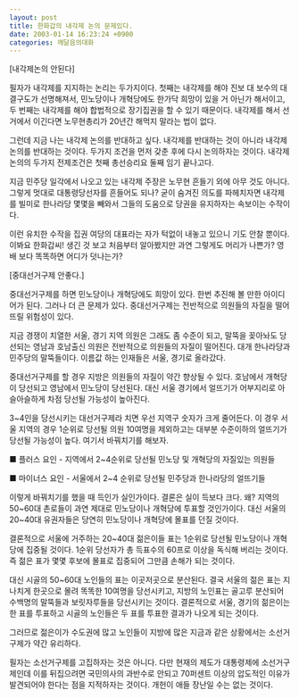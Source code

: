 ```yaml
---
layout: post
title: 한화갑의 내각제 논의 문제있다.
date: 2003-01-14 16:23:24 +0900
categories: 깨달음의대화
---
```

[내각제논의 안된다]
  

  
필자가 내각제를 지지하는 논리는 두가지이다. 첫째는 내각제를 해야 진보 대 보수의 대결구도가 선명해져서, 민노당이나 개혁당에도 한가닥 희망이 있을 거 아닌가 해서이고, 두 번째는 내각제를 해야 합법적으로 장기집권을 할 수 있기 때문이다. 내각제를 해서 선거에서 이긴다면 노무현총리가 20년간 해먹지 말라는 법이 없다.
  

  
그런데 지금 나는 내각제 논의를 반대하고 싶다. 내각제를 반대하는 것이 아니라 내각제 논의를 반대하는 것이다. 두가지 조건을 먼저 갖춘 후에 다시 논의하자는 것이다. 내각제 논의의 두가지 전제조건은 첫째 총선승리요 둘째 임기 끝나고다.
  

  
지금 민주당 일각에서 나오고 있는 내각제 주장은 노무현 흔들기 외에 아무 것도 아니다. 그렇게 멋대로 대통령당선자를 흔들어도 되나? 굳이 숨겨진 의도를 파헤치자면 내각제를 빌미로 한나라당 몇몇을 빼와서 그들의 도움으로 당권을 유지하자는 속보이는 수작이다.
  

  
이런 유치한 수작을 집권 여당의 대표라는 자가 턱없이 내놓고 있으니 기도 안찰 뿐이다. 이봐요 한화갑씨! 생긴 것 보고 처음부터 알아봤지만 과연 그렇게도 머리가 나쁜가? 영배 보다 똑똑하면 어디가 덧나는가?
  

  
[중대선거구제 안좋다.]
  

  
중대선거구제를 하면 민노당이나 개혁당에도 희망이 있다. 한번 추진해 볼 만한 아이디어가 된다. 그러나 더 큰 문제가 있다. 중대선거구제는 전반적으로 의원들의 자질을 떨어뜨릴 위험성이 있다.
  

  
지금 경쟁이 치열한 서울, 경기 지역 의원은 그래도 좀 수준이 되고, 말뚝을 꽂아놔도 당선되는 영남과 호남출신 의원은 전반적으로 의원들의 자질이 떨어진다. 대개 한나라당과 민주당의 말뚝들이다. 이름값 하는 인재들은 서울, 경기로 올라갔다.
  

  
중대선거구제를 할 경우 지방은 의원들의 자질이 약간 향상될 수 있다. 호남에서 개혁당이 당선되고 영남에서 민노당이 당선된다. 대신 서울 경기에서 얼뜨기가 어부지리로 아슬아슬하게 차점 당선될 가능성이 높아진다.
  

  
3~4인을 당선시키는 대선거구제라 치면 우선 지역구 숫자가 크게 줄어든다. 이 경우 서울 지역의 경우 1순위로 당선될 의원 10여명을 제외하고는 대부분 수준이하의 얼뜨기가 당선될 가능성이 높다. 여기서 바꿔치기를 해보자.
  

  
■ 플러스 요인 - 지역에서 2~4순위로 당선될 민노당 및 개혁당의 자질있는 의원들
  
■ 마이너스 요인 - 서울에서 2~4 순위로 당선될 민주당과 한나라당의 얼뜨기들
  

  
이렇게 바꿔치기를 했을 때 득인가 실인가이다. 결론은 실이 득보다 크다. 왜? 지역의 50~60대 촌로들이 과연 제대로 민노당이나 개혁당에 투표할 것인가이다. 대신 서울의 20~40대 유권자들은 당연히 민노당이나 개혁당에 몰표를 던질 것이다.
  

  
결론적으로 서울에 거주하는 20~40대 젊은이들 표는 1순위로 당선될 민노당이나 개혁당에 집중될 것이다. 1순위 당선자가 총 득표수의 60프로 이상을 독식해 버리는 것이다. 즉 젊은 표가 몇몇 후보에 몰표로 집중되어 그만큼 손해가 되는 것이다.
  

  
대신 시골의 50~60대 노인들의 표는 이곳저곳으로 분산된다. 결국 서울의 젊은 표는 지나치게 한곳으로 몰려 똑똑한 10여명을 당선시키고, 지방의 노인표는 골고루 분산되어 수백명의 말뚝들과 보릿자루들을 당선시키는 것이다. 결론적으로 서울, 경기의 젊은이는 한 표를 투표하고 시골의 노인들은 두 표를 투표한 결과가 나오게 되는 것이다.
  

  
그러므로 젊은이가 수도권에 많고 노인들이 지방에 많은 지금과 같은 상황에서는 소선거구제가 약간 유리하다.
  

  
필자는 소선거구제를 고집하자는 것은 아니다. 다만 현재의 제도가 대통령제에 소선거구제인데 이를 뒤집으려면 국민의사의 과반수로 안되고 70퍼센트 이상의 압도적인 이유가 발견되어야 한다는 점을 지적하자는 것이다. 개헌이 애들 장난일 수는 없는 것이다.